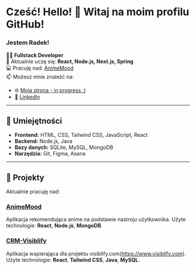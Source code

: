 # Cześć! Hello! 👋 Witaj na moim profilu GitHub!

### Jestem Radek!

👨‍💻 **Fullstack Developer**  
🌱 Aktualnie uczę się: **React, Node.js, Next.js, Spring**  
💻 Pracuję nad: [AnimeMood](https://github.com/Elenmith/AnimeMood)  
📫 Możesz mnie znaleźć na:  
- 🌐 [Moja strona - in progress :)](IN_PROGRESS)  
- 💼 [LinkedIn](https://www.linkedin.com/in/rados%C5%82aw-kowalczyk-180473258/)

---

## 🔧 Umiejętności
- **Frontend:** HTML, CSS, Tailwind CSS, JavaScript, React
- **Backend:** Node.js, Java
- **Bazy danych:** SQLite, MySQL, MongoDB
- **Narzędzia:** Git, Figma, Asana

---

## 📂 Projekty

Aktualnie pracuję nad:

### [AnimeMood](https://github.com/Elenmith/AnimeMood)
Aplikacja rekomendująca anime na podstawie nastroju użytkownika. Użyte technologie: **React**, **Node.js**, **MongoDB**.

### [CRM-Visiblify](https://github.com/Elenmith/CRMVisiblify)
Aplikacja wspierająca dla projektu visiblify.com(https://www.visiblify.com). Użyte technologie: **React**, **Tailwind CSS**, **Java**, **MySQL**. 
